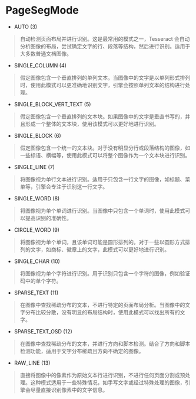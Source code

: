# PageSegMode

* AUTO (3)
> 自动检测页面布局并进行识别。这是最常用的模式之一，Tesseract 会自动分析图像的布局，尝试确定文字的行、段落等结构，然后进行识别。适用于大多数普通文档图像。
* SINGLE_COLUMN (4)
> 假定图像包含一个垂直排列的单列文本。当图像中的文字是以单列形式排列时，使用此模式可以更准确地识别文字，引擎会按照单列文本的结构进行处理。
* SINGLE_BLOCK_VERT_TEXT (5)
> 假定图像包含一个垂直排列的文本块。如果图像中的文字是垂直书写的，并且形成一个整体的文本块，使用该模式可以更好地进行识别。
* SINGLE_BLOCK (6)
> 假定图像包含一个统一的文本块。对于没有明显分行或段落结构的图像，如一些标语、横幅等，使用此模式可以将整个图像作为一个文本块进行识别。
* SINGLE_LINE (7)
> 将图像视为单行文本进行识别。适用于只包含一行文字的图像，如标题、菜单等，引擎会专注于识别这一行文字。
* SINGLE_WORD (8)
> 将图像视为单个单词进行识别。当图像中只包含一个单词时，使用此模式可以提高识别的准确性。
* CIRCLE_WORD (9)
> 将图像视为单个单词，且该单词可能是圆形排列的。对于一些以圆形方式排列的文字，如商标、徽章上的文字，此模式可以更好地进行识别。
* SINGLE_CHAR (10)
> 将图像视为单个字符进行识别。用于识别只包含一个字符的图像，例如验证码中的单个字符。
* SPARSE_TEXT (11) 
> 在图像中查找稀疏分布的文本，不进行特定的页面布局分析。当图像中的文字分布比较分散，没有明显的布局结构时，使用此模式可以找出所有的文字。
* SPARSE_TEXT_OSD (12)
> 在图像中查找稀疏分布的文本，并进行方向和脚本检测。结合了方向和脚本检测功能，适用于文字分布稀疏且方向不确定的图像。
* RAW_LINE (13)
> 直接将图像中的像素作为原始文本行进行识别，不进行任何页面分割或预处理。这种模式适用于一些特殊情况，如手写文字或经过特殊处理的图像，引擎会尽量直接识别像素中的文字信息。